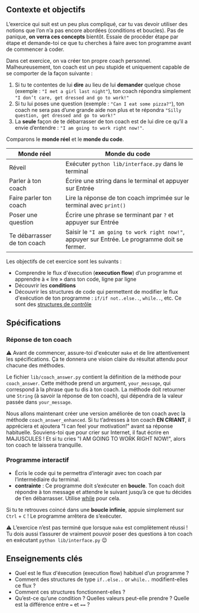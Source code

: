 ## Contexte et objectifs

L’exercice qui suit est un peu plus compliqué, car tu vas devoir utiliser des notions que l’on n’a pas encore abordées (conditions et boucles). Pas de panique, **on verra ces concepts** bientôt. Essaie de procéder étape par étape et demande-toi ce que tu cherches à faire avec ton programme avant de commencer à coder.

Dans cet exercice, on va créer ton propre coach personnel.
Malheureusement, ton coach est un peu stupide et uniquement capable de se comporter de la façon suivante :

1.  Si tu te contentes de lui **dire** au lieu de lui **demander** quelque chose (exemple : `"I met a girl last night"`), ton coach répondra simplement `"I don’t care, get dressed and go to work!"`
2.  Si tu lui poses une question (exemple : `"Can I eat some pizza?"`), ton coach ne sera pas d’une grande aide non plus et te répondra `"Silly question, get dressed and go to work!"`
3.  La **seule** façon de te débarrasser de ton coach est de lui dire ce qu’il a envie d’entendre : `"I am going to work right now!"`.

Comparons le **monde réel** et le **monde du code**.

<table class="table">
  <thead>
    <tr>
      <th>Monde réel</th>
      <th>Monde du code</th>
    </tr>
  </thead>
  <tbody>
    <tr>
      <td>Réveil</td>
      <td>Exécuter <code>python lib/interface.py</code> dans le terminal</td>
    </tr>
    <tr>
      <td>Parler à ton coach</td>
      <td>Écrire une string dans le terminal et appuyer sur Entrée</td>
    </tr>
    <tr>
      <td>Faire parler ton coach</td>
      <td>Lire la réponse de ton coach imprimée sur le terminal avec <code>print()</code></td>
    </tr>
    <tr>
      <td>Poser une question</td>
      <td>Écrire une phrase se terminant par <code>?</code> et appuyer sur Entrée</td>
    </tr>
    <tr>
      <td>Te débarrasser de ton coach</td>
      <td>Saisir le <code>"I am going to work right now!"</code>, appuyer sur Entrée. Le programme doit se fermer.</td>
    </tr>
  </tbody>
</table>

Les objectifs de cet exercice sont les suivants :
- Comprendre le flux d'éxecution (**execution flow**) d’un programme et apprendre à « lire » dans ton code, ligne par ligne
- Découvrir les **conditions**
- Découvrir les structures de code qui permettent de modifier le flux d'exécution de ton programme : `if/if not..else..`, `while..`, etc. Ce sont des [structures de contrôle](https://en.wikipedia.org/wiki/Control_flow)

## Spécifications

### Réponse de ton coach

⚠️ Avant de commencer, assure-toi d'exécuter `make` et de lire attentivement les spécifications. Ça te donnera une vision claire du résultat attendu pour chacune des méthodes.

Le fichier `lib/coach_answer.py` contient la définition de la méthode pour `coach_answer`. Cette méthode prend un argument, `your_message`, qui correspond à la phrase que tu dis à ton coach. La méthode doit retourner une `String` (à savoir la réponse de ton coach), qui dépendra de la valeur passée dans `your_message`.

Nous allons maintenant créer une version améliorée de ton coach avec la méthode `coach_answer_enhanced`. Si tu t’adresses à ton coach **EN CRIANT**, il appréciera et ajoutera "I can feel your motivation!" avant sa réponse habituelle. Souviens-toi que pour crier sur Internet, il faut écrire en MAJUSCULES ! Et si tu cries "I AM GOING TO WORK RIGHT NOW!", alors ton coach te laissera tranquille.

### Programme interactif

- Écris le code qui te permettra d’interagir avec ton coach par l’intermédiaire du terminal.
- **contrainte** : Ce programme doit s’exécuter en **boucle**. Ton coach doit répondre à ton message et attendre le suivant jusqu’à ce que tu décides de t’en débarrasser. Utilise [while](https://gayerie.dev/docs/python/python3/structures_de_controle.html) pour cela.

Si tu te retrouves coincé dans une **boucle infinie**, appuie simplement sur `Ctrl` + `C` ! Le programme arrêtera de s’exécuter.

⚠️ L’exercice n’est pas terminé que lorsque `make` est complètement réussi ! Tu dois aussi t’assurer de vraiment pouvoir poser des questions à ton coach en exécutant `python lib/interface.py` 😉

## Enseignements clés

- Quel est le flux d'éxecution (execution flow) habituel d’un programme ?
- Comment des structures de type `if..else..` or `while..` modifient-elles ce flux ?
- Comment ces structures fonctionnent-elles ?
- Qu’est-ce qu’une condition ? Quelles valeurs peut-elle prendre ? Quelle est la différence entre `=` et `==` ?
